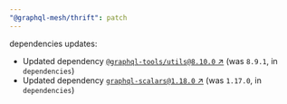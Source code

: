 ```yaml
---
"@graphql-mesh/thrift": patch
---
```


dependencies updates: 

- Updated dependency [`@graphql-tools/utils@8.10.0` ↗︎](https://www.npmjs.com/package/@graphql-tools/utils/v/8.10.0) (was `8.9.1`, in `dependencies`)
- Updated dependency [`graphql-scalars@1.18.0` ↗︎](https://www.npmjs.com/package/graphql-scalars/v/1.18.0) (was `1.17.0`, in `dependencies`)
